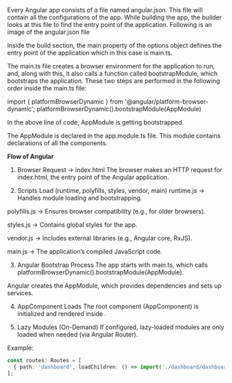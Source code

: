 Every Angular app consists of a file named angular.json. This file will contain all the configurations of the app. While building the app, the builder looks at this file to find the entry point of the application. Following is an image of the angular.json file

Inside the build section, the main property of the options object defines the entry point of the application which in this case is main.ts.

The main.ts file creates a browser environment for the application to run, and, along with this, it also calls a function called bootstrapModule, which bootstraps the application. These two steps are performed in the following order inside the main.ts file: 

import { platformBrowserDynamic } from '@angular/platform-browser-dynamic';
platformBrowserDynamic().bootstrapModule(AppModule)

In the above line of code, AppModule is getting bootstrapped.

The AppModule is declared in the app.module.ts file. This module contains declarations of all the components.

**Flow of Angular**
1. Browser Request → index.html
The browser makes an HTTP request for index.html, the entry point of the Angular application.

2. Scripts Load (runtime, polyfills, styles, vendor, main)
runtime.js → Handles module loading and bootstrapping.

polyfills.js → Ensures browser compatibility (e.g., for older browsers).

styles.js → Contains global styles for the app.

vendor.js → Includes external libraries (e.g., Angular core, RxJS).

main.js → The application’s compiled JavaScript code.

3. Angular Bootstrap Process
The app starts with main.ts, which calls platformBrowserDynamic().bootstrapModule(AppModule).

Angular creates the AppModule, which provides dependencies and sets up services.

4. AppComponent Loads
The root component (AppComponent) is initialized and rendered inside <app-root></app-root>.

5. Lazy Modules (On-Demand)
If configured, lazy-loaded modules are only loaded when needed (via Angular Router).

Example:

```typescript
const routes: Routes = [
  { path: 'dashboard', loadChildren: () => import('./dashboard/dashboard.module').then(m => m.DashboardModule) }
];
```